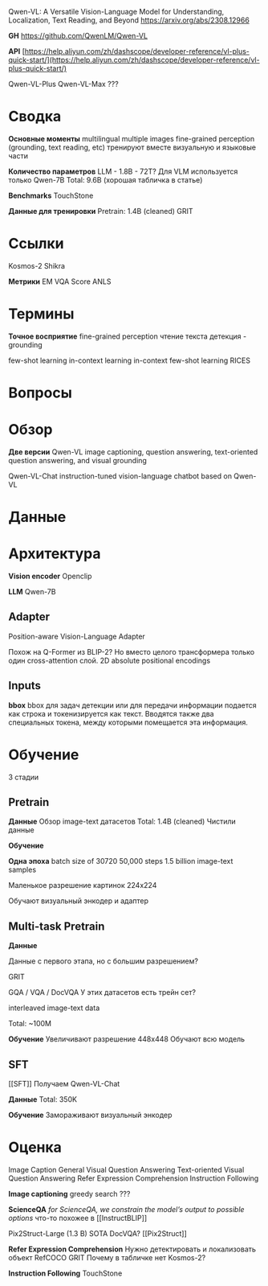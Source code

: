 
Qwen-VL: A Versatile Vision-Language Model for Understanding, Localization, Text Reading, and Beyond
https://arxiv.org/abs/2308.12966

**GH**
https://github.com/QwenLM/Qwen-VL

**API**
[https://help.aliyun.com/zh/dashscope/developer-reference/vl-plus-quick-start/](https://help.aliyun.com/zh/dashscope/developer-reference/vl-plus-quick-start/)

Qwen-VL-Plus
Qwen-VL-Max
???

# Сводка

**Основные моменты**
multilingual
multiple images
fine-grained perception (grounding, text reading, etc)
тренируют вместе визуальную и языковые части

**Количество параметров**
LLM - 1.8B - 72T?
Для VLM используется только Qwen-7B
Total: 9.6B (хорошая табличка в статье)

**Benchmarks**
TouchStone

**Данные для тренировки**
Pretrain: 1.4B (cleaned)
GRIT

# Ссылки

Kosmos-2
Shikra

**Метрики**
EM
VQA Score
ANLS

# Термины

**Точное восприятие**
fine-grained perception
чтение текста
детекция - grounding

few-shot learning
in-context learning
in-context few-shot learning
RICES

# Вопросы


# Обзор

**Две версии**
Qwen-VL
image captioning, question answering, text-oriented question answering, and visual grounding

Qwen-VL-Chat
instruction-tuned vision-language chatbot based on Qwen-VL

# Данные



# Архитектура

**Vision encoder**
Openclip

**LLM**
Qwen-7B

## **Adapter**
Position-aware Vision-Language Adapter

Похож на Q-Former из BLIP-2? Но вместо целого трансформера только один cross-attention слой.
2D absolute positional encodings

## Inputs

**bbox**
bbox для задач детекции или для передачи информации подается как строка и токенизируется как текст.
Вводятся также два специальных токена, между которыми помещается эта информация.


# Обучение

3 стадии

## Pretrain
 
**Данные**
Обзор image-text датасетов
Total: 1.4B (cleaned)
Чистили данные

**Обучение**

**Одна эпоха**
batch size of 30720
50,000 steps
1.5 billion image-text samples

Маленькое разрешение картинок 224х224

Обучают визуальный энкодер и адаптер

## Multi-task Pretrain

**Данные**

Данные с первого этапа, но с большим разрешением?

GRIT

GQA / VQA / DocVQA
У этих датасетов есть трейн сет?

interleaved image-text data

Total: ~100M

**Обучение**
Увеличивают разрешение 448х448
Обучают всю модель

## SFT

[[SFT]]
Получаем Qwen-VL-Chat

**Данные**
Total: 350K

**Обучение**
Замораживают визуальный энкодер

# Оценка

Image Caption
General Visual Question Answering
Text-oriented Visual Question Answering
Refer Expression Comprehension
Instruction Following

**Image captioning**
greedy search
???

**ScienceQA**
*for ScienceQA, we constrain the model’s output to possible options*
что-то похожее в [[InstructBLIP]]

Pix2Struct-Large (1.3 B)
SOTA DocVQA?
[[Pix2Struct]]


**Refer Expression Comprehension**
Нужно детектировать и локализовать объект
RefCOCO
GRIT
Почему в табличке нет Kosmos-2?

**Instruction Following**
TouchStone